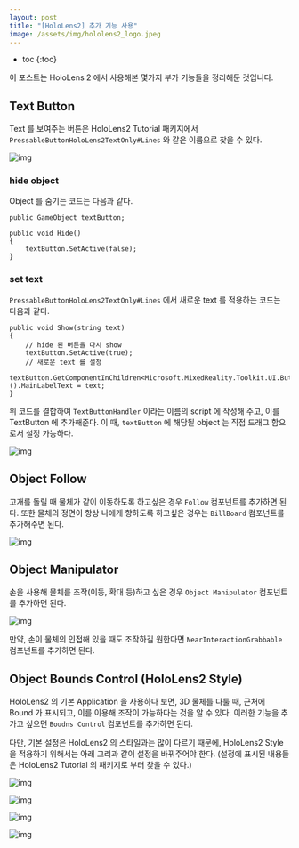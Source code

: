 ```yaml
---
layout: post
title: "[HoloLens2] 추가 기능 사용"
image: /assets/img/hololens2_logo.jpeg
---
```


* toc
{:toc}


이 포스트는 HoloLens 2 에서 사용해본 몇가지 부가 기능들을 정리해둔 것입니다.

## Text Button

Text 를 보여주는 버튼은 HoloLens2 Tutorial 패키지에서 `PressableButtonHoloLens2TextOnly#Lines` 와 같은 이름으로 찾을 수 있다. 

![img](/assets/img/Hololens2_extra/01.png)

### hide object

Object 를 숨기는 코드는 다음과 같다.

```
public GameObject textButton;

public void Hide()
{
	textButton.SetActive(false);
}
```

### set text

`PressableButtonHoloLens2TextOnly#Lines` 에서 새로운 text 를 적용하는 코드는 다음과 같다.

```
public void Show(string text)
{	
	// hide 된 버튼을 다시 show
	textButton.SetActive(true);
	// 새로운 text 를 설정
	textButton.GetComponentInChildren<Microsoft.MixedReality.Toolkit.UI.ButtonConfigHelper>().MainLabelText = text;
}
```

위 코드를 결합하여 `TextButtonHandler` 이라는 이름의 script 에 작성해 주고, 이를 TextButton 에 추가해준다. 이 때, `textButton` 에 해당될 object 는 직접 드래그 함으로서 설정 가능하다.

![img](/assets/img/Hololens2_extra/02.png)

## Object Follow

고개를 돌릴 때 물체가 같이 이동하도록 하고싶은 경우 `Follow` 컴포넌트를 추가하면 된다. 또한 물체의 정면이 항상 나에게 향하도록 하고싶은 경우는 `BillBoard` 컴포넌트를 추가해주면 된다.

![img](/assets/img/Hololens2_extra/03.png)

## Object Manipulator

손을 사용해 물체를 조작(이동, 확대 등)하고 싶은 경우 `Object Manipulator` 컴포넌트를 추가하면 된다. 

![img](/assets/img/Hololens2_extra/04.png)

만약, 손이 물체의 인접해 있을 때도 조작하길 원한다면 `NearInteractionGrabbable` 컴포넌트를 추가하면 된다. 

## Object Bounds Control (HoloLens2 Style)

HoloLens2 의 기본 Application 을 사용하다 보면, 3D 물체를 다룰 때, 근처에 Bound 가 표시되고, 이를 이용해 조작이 가능하다는 것을 알 수 있다. 이러한 기능을 추가고 싶으면 `Boudns Control` 컴포넌트를 추가하면 된다.

다만, 기본 설정은 HoloLens2 의 스타일과는 많이 다르기 때문에, HoloLens2 Style 을 적용하기 위해서는 아래 그리과 같이 설정을 바꿔주어야 한다. (설정에 표시된 내용들은 HoloLens2 Tutorial 의 패키지로 부터 찾을 수 있다.)

![img](/assets/img/Hololens2_extra/05.png)

![img](/assets/img/Hololens2_extra/06.png)

![img](/assets/img/Hololens2_extra/07.png)

![img](/assets/img/Hololens2_extra/08.png)
